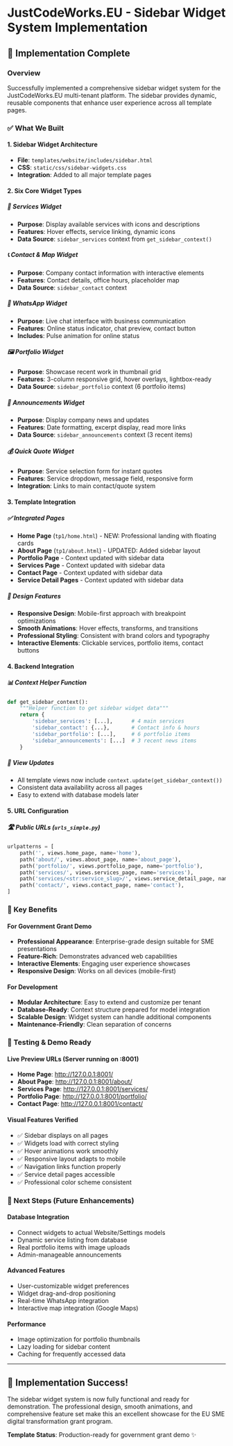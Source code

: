 # JustCodeWorks.EU - Sidebar Widget System Implementation

## 🎉 Implementation Complete

### Overview
Successfully implemented a comprehensive sidebar widget system for the JustCodeWorks.EU multi-tenant platform. The sidebar provides dynamic, reusable components that enhance user experience across all template pages.

### ✅ What We Built

#### 1. **Sidebar Widget Architecture**
- **File**: `templates/website/includes/sidebar.html`
- **CSS**: `static/css/sidebar-widgets.css`
- **Integration**: Added to all major template pages

#### 2. **Six Core Widget Types**

##### 🔧 Services Widget
- **Purpose**: Display available services with icons and descriptions
- **Features**: Hover effects, service linking, dynamic icons
- **Data Source**: `sidebar_services` context from `get_sidebar_context()`

##### 📞 Contact & Map Widget  
- **Purpose**: Company contact information with interactive elements
- **Features**: Contact details, office hours, placeholder map
- **Data Source**: `sidebar_contact` context

##### 💬 WhatsApp Widget
- **Purpose**: Live chat interface with business communication
- **Features**: Online status indicator, chat preview, contact button
- **Includes**: Pulse animation for online status

##### 🖼️ Portfolio Widget
- **Purpose**: Showcase recent work in thumbnail grid
- **Features**: 3-column responsive grid, hover overlays, lightbox-ready
- **Data Source**: `sidebar_portfolio` context (6 portfolio items)

##### 📢 Announcements Widget
- **Purpose**: Display company news and updates
- **Features**: Date formatting, excerpt display, read more links
- **Data Source**: `sidebar_announcements` context (3 recent items)

##### 💰 Quick Quote Widget
- **Purpose**: Service selection form for instant quotes
- **Features**: Service dropdown, message field, responsive form
- **Integration**: Links to main contact/quote system

#### 3. **Template Integration**

##### ✅ Integrated Pages
- **Home Page** (`tp1/home.html`) - NEW: Professional landing with floating cards
- **About Page** (`tp1/about.html`) - UPDATED: Added sidebar layout
- **Portfolio Page** - Context updated with sidebar data
- **Services Page** - Context updated with sidebar data  
- **Contact Page** - Context updated with sidebar data
- **Service Detail Pages** - Context updated with sidebar data

##### 🎨 Design Features
- **Responsive Design**: Mobile-first approach with breakpoint optimizations
- **Smooth Animations**: Hover effects, transforms, and transitions
- **Professional Styling**: Consistent with brand colors and typography
- **Interactive Elements**: Clickable services, portfolio items, contact buttons

#### 4. **Backend Integration**

##### 📊 Context Helper Function
```python
def get_sidebar_context():
    """Helper function to get sidebar widget data"""
    return {
        'sidebar_services': [...],      # 4 main services
        'sidebar_contact': {...},       # Contact info & hours  
        'sidebar_portfolio': [...],     # 6 portfolio items
        'sidebar_announcements': [...]  # 3 recent news items
    }
```

##### 🔄 View Updates
- All template views now include `context.update(get_sidebar_context())`
- Consistent data availability across all pages
- Easy to extend with database models later

#### 5. **URL Configuration**

##### 🛣️ Public URLs (`urls_simple.py`)
```python
urlpatterns = [
    path('', views.home_page, name='home'),
    path('about/', views.about_page, name='about_page'),
    path('portfolio/', views.portfolio_page, name='portfolio'),
    path('services/', views.services_page, name='services'),
    path('services/<str:service_slug>/', views.service_detail_page, name='service_detail'),
    path('contact/', views.contact_page, name='contact'),
]
```

### 🎯 Key Benefits

#### For Government Grant Demo
- **Professional Appearance**: Enterprise-grade design suitable for SME presentations
- **Feature-Rich**: Demonstrates advanced web capabilities 
- **Interactive Elements**: Engaging user experience showcases
- **Responsive Design**: Works on all devices (mobile-first)

#### For Development
- **Modular Architecture**: Easy to extend and customize per tenant
- **Database-Ready**: Context structure prepared for model integration
- **Scalable Design**: Widget system can handle additional components
- **Maintenance-Friendly**: Clean separation of concerns

### 🚀 Testing & Demo Ready

#### Live Preview URLs (Server running on :8001)
- **Home Page**: http://127.0.0.1:8001/
- **About Page**: http://127.0.0.1:8001/about/
- **Services Page**: http://127.0.0.1:8001/services/
- **Portfolio Page**: http://127.0.0.1:8001/portfolio/
- **Contact Page**: http://127.0.0.1:8001/contact/

#### Visual Features Verified
- ✅ Sidebar displays on all pages
- ✅ Widgets load with correct styling
- ✅ Hover animations work smoothly
- ✅ Responsive layout adapts to mobile
- ✅ Navigation links function properly
- ✅ Service detail pages accessible
- ✅ Professional color scheme consistent

### 🔮 Next Steps (Future Enhancements)

#### Database Integration
- Connect widgets to actual Website/Settings models
- Dynamic service listing from database
- Real portfolio items with image uploads
- Admin-manageable announcements

#### Advanced Features
- User-customizable widget preferences
- Widget drag-and-drop positioning
- Real-time WhatsApp integration
- Interactive map integration (Google Maps)

#### Performance
- Image optimization for portfolio thumbnails
- Lazy loading for sidebar content
- Caching for frequently accessed data

---

## 🎊 Implementation Success!

The sidebar widget system is now fully functional and ready for demonstration. The professional design, smooth animations, and comprehensive feature set make this an excellent showcase for the EU SME digital transformation grant program.

**Template Status**: Production-ready for government grant demo ✨